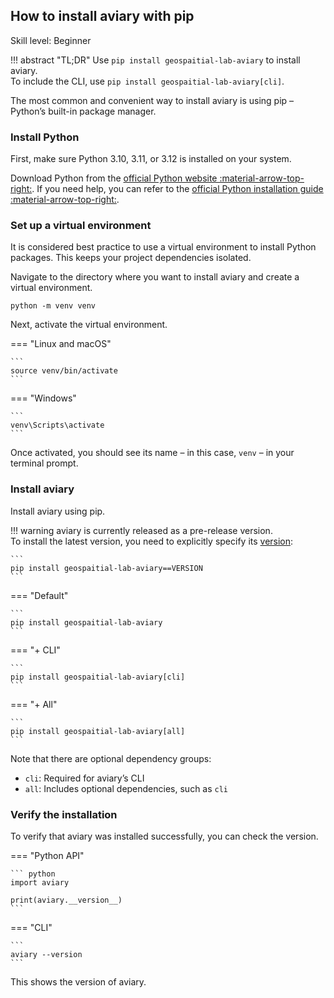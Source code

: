 ## How to install aviary with pip

<span class="aviary-skill-level">Skill level: Beginner</span>

!!! abstract "TL;DR"
    Use `pip install geospaitial-lab-aviary` to install aviary.<br>
    To include the CLI, use `pip install geospaitial-lab-aviary[cli]`.

The most common and convenient way to install aviary is using pip – Python’s built-in package manager.

### Install Python

First, make sure Python 3.10, 3.11, or 3.12 is installed on your system.

Download Python from the
[official Python website :material-arrow-top-right:][official Python website].
If you need help, you can refer to the
[official Python installation guide :material-arrow-top-right:][official Python installation guide].

  [official Python website]: https://www.python.org
  [official Python installation guide]: https://wiki.python.org/moin/BeginnersGuide/Download

### Set up a virtual environment

It is considered best practice to use a virtual environment to install Python packages.
This keeps your project dependencies isolated.

Navigate to the directory where you want to install aviary and create a virtual environment.

```
python -m venv venv
```

Next, activate the virtual environment.

=== "Linux and macOS"

    ```
    source venv/bin/activate
    ```

=== "Windows"

    ```
    venv\Scripts\activate
    ```

Once activated, you should see its name – in this case, `venv` – in your terminal prompt.

### Install aviary

Install aviary using pip.

!!! warning
    aviary is currently released as a pre-release version.<br>
    To install the latest version, you need to explicitly specify its [version]:

    ```
    pip install geospaitial-lab-aviary==VERSION
    ```

  [version]: https://github.com/geospaitial-lab/aviary/releases

=== "Default"

    ```
    pip install geospaitial-lab-aviary
    ```

=== "+ CLI"

    ```
    pip install geospaitial-lab-aviary[cli]
    ```

=== "+ All"

    ```
    pip install geospaitial-lab-aviary[all]
    ```

Note that there are optional dependency groups:

- `cli`: Required for aviary’s CLI
- `all`: Includes optional dependencies, such as `cli`

### Verify the installation

To verify that aviary was installed successfully, you can check the version.

=== "Python API"

    ``` python
    import aviary

    print(aviary.__version__)
    ```

=== "CLI"

    ```
    aviary --version
    ```

This shows the version of aviary.
